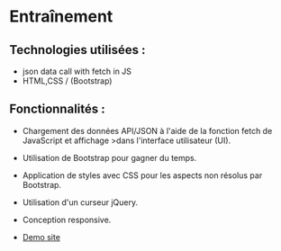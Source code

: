 # Entraînement

## Technologies utilisées :
* json data call with fetch in JS
* HTML,CSS / (Bootstrap)

## Fonctionnalités :
 - Chargement des données API/JSON à l'aide de la fonction fetch de JavaScript et affichage >dans l'interface utilisateur (UI).

- Utilisation de Bootstrap pour gagner du temps.
- Application de styles avec CSS pour les aspects non résolus par Bootstrap.
- Utilisation d'un curseur jQuery.
- Conception responsive.

* [Demo site](https://smy-bs.github.io/know/)